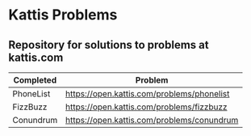 # Kattis Problems

## Repository for solutions to problems at kattis.com

   Completed  | Problem	                                               | 
------------- | -------------                                          |
PhoneList     |  https://open.kattis.com/problems/phonelist            |
FizzBuzz      |  https://open.kattis.com/problems/fizzbuzz             |
Conundrum     |  https://open.kattis.com/problems/conundrum            |
